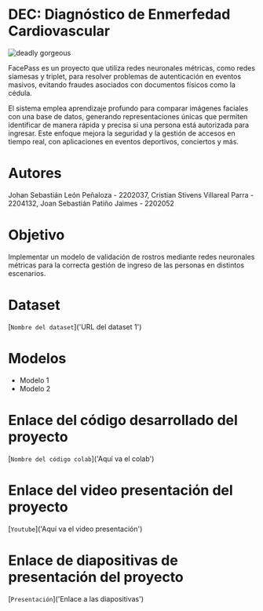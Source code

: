 # DEC: Diagnóstico de Enmerfedad Cardiovascular

![deadly gorgeous](https://github.com/Jslp18/IA1-Project/assets/99308344/5e7eb1d3-77cd-4bd0-a1b7-c1abee9d414a)

FacePass es un proyecto que utiliza redes neuronales métricas, como redes siamesas y triplet, para resolver problemas de autenticación en eventos masivos, evitando fraudes asociados con documentos físicos como la cédula. 

El sistema emplea aprendizaje profundo para comparar imágenes faciales con una base de datos, generando representaciones únicas que permiten identificar de manera rápida y precisa si una persona está autorizada para ingresar. Este enfoque mejora la seguridad y la gestión de accesos en tiempo real, con aplicaciones en eventos deportivos, conciertos y más.

# Autores
Johan Sebastián León Peñaloza - 2202037, Cristian Stivens Villareal Parra - 2204132, Joan Sebastián Patiño Jaimes - 2202052

# Objetivo
Implementar un modelo de validación de rostros mediante redes neuronales métricas para la correcta gestión de ingreso de las personas en distintos escenarios.

# Dataset
[`Nombre del dataset`]('URL del dataset 1')

# Modelos
-  Modelo 1 
-  Modelo 2

# Enlace del código desarrollado del proyecto
[`Nombre del código colab`]('Aquí va el colab')

# Enlace del video presentación del proyecto
[`Youtube`]('Aquí va el video presentación')

# Enlace de diapositivas de presentación del proyecto
[`Presentación`]('Enlace a las diapositivas')

